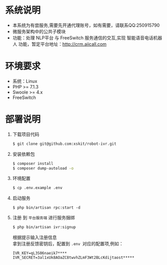 # 系统说明
- 本系统为有尝服务,需要先开通代理账号，如有需要，请联系QQ:250915790
- 微服务架构中的公共子模块
- 功能：处理 NLP平台 与 FreeSwitch 服务通信的交互,实现 智能语音电话机器人 功能，暂定平台地址：http://crm.aiicall.com

# 环境要求
- 系统：Linux
- PHP >= 7.1.3
- Swoole >= 4.x 
- FreeSwitch

# 部署说明

1. 下载项目代码
    ```bash
    $ git clone git@github.com:xskit/robot-ivr.git
    ```

1. 安装依赖包
    ```bash
    $ composer install
    $ composer dump-autoload -o
    ```
1. 环境配置
    ```bash
    $ cp .env.example .env
    ```
    
1. 启动服务
    ```shell
    $ php bin/artisan rpc:start -d
    ```

1. 注册 到  `平台服务端` 进行服务捆绑
    ```bash
    $ php bin/artisan ivr:signup
    ```
    根据提示输入注册信息  
    拿到注册反馈密钥后，配置到 `.env `对应的配置项,例如：
    ```
    IVR_KEY=qL3S06naeik7****
    IVR_SECRET=3al1xUk8AOaZC8twvhZLmF3Wt2BLcKdijtaost*****
    ```

​    

